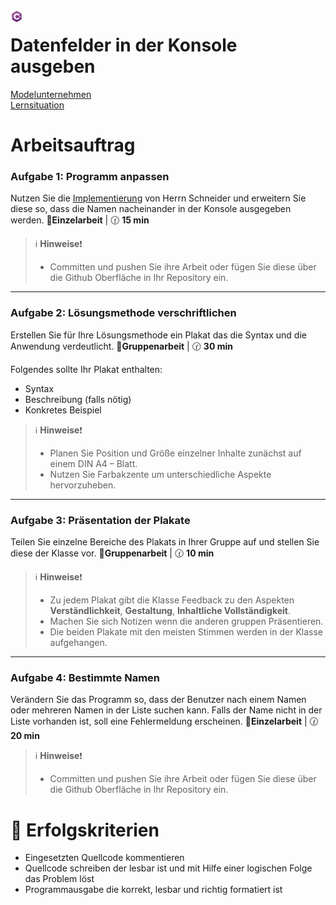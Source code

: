 <img align="left" src="./AddFiles/C%23_logo.png" width="4%">  
<h1 style="margin:10;">Datenfelder in der Konsole ausgeben</h1>

[Modelunternehmen](./AddFiles/Modelunternehmen.PNG)   
[Lernsituation](./AddFiles/Einstieg.png)

# Arbeitsauftrag
### Aufgabe 1: Programm anpassen

Nutzen Sie die [Implementierung](./Aufgabe1_Namensliste/Program.cs) von Herrn Schneider und erweitern Sie diese so, dass die Namen nacheinander in der Konsole ausgegeben werden. :bust_in_silhouette:**Einzelarbeit**  | :clock130: **15 min**

> :information_source: **Hinweise**:exclamation:
> + Committen und pushen Sie ihre Arbeit oder fügen Sie diese über die Github Oberfläche in Ihr Repository ein.

---

### Aufgabe 2: Lösungsmethode verschriftlichen

Erstellen Sie für Ihre Lösungsmethode ein Plakat das die Syntax und die Anwendung verdeutlicht. :busts_in_silhouette:**Gruppenarbeit**  | :clock130: **30 min**

Folgendes sollte Ihr Plakat enthalten:
+ Syntax
+ Beschreibung (falls nötig)
+ Konkretes Beispiel


> :information_source: **Hinweise**:exclamation:
> + Planen Sie Position und Größe einzelner Inhalte zunächst auf einem DIN A4 – Blatt.
> + Nutzen Sie Farbakzente um unterschiedliche Aspekte hervorzuheben.
> 

---

### Aufgabe 3: Präsentation der Plakate

Teilen Sie einzelne Bereiche des Plakats in Ihrer Gruppe auf und stellen Sie diese der Klasse vor. :busts_in_silhouette:**Gruppenarbeit**  | :clock130: **10 min**

> :information_source: **Hinweise**:exclamation:
> + Zu jedem Plakat gibt die Klasse Feedback zu den Aspekten **Verständlichkeit**, **Gestaltung**, **Inhaltliche Vollständigkeit**.
> + Machen Sie sich Notizen wenn die anderen gruppen Präsentieren.
> + Die beiden Plakate mit den meisten Stimmen werden in der Klasse aufgehangen. 

---

### Aufgabe 4: Bestimmte Namen

Verändern Sie das Programm so, dass der Benutzer nach einem Namen oder mehreren Namen in der Liste suchen kann. Falls der Name nicht in der Liste vorhanden ist, soll eine Fehlermeldung erscheinen. :bust_in_silhouette:**Einzelarbeit**  | :clock130: **20 min**

> :information_source: **Hinweise**:exclamation:
> + Committen und pushen Sie ihre Arbeit oder fügen Sie diese über die Github Oberfläche in Ihr Repository ein.


# :100: Erfolgskriterien
  
+ Eingesetzten Quellcode kommentieren
+ Quellcode schreiben der lesbar ist und mit Hilfe einer logischen Folge das Problem löst
+ Programmausgabe die korrekt, lesbar und richtig formatiert ist 

